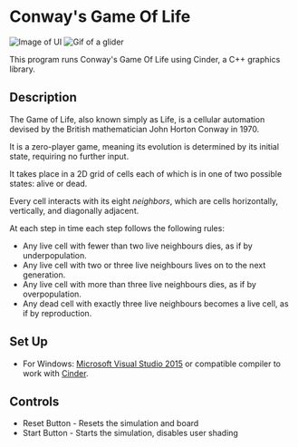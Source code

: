 # Conway's Game Of Life
![Image of UI](https://i.imgur.com/gmYfxC2.png)
![Gif of a glider](https://i.imgur.com/t1OJW8K.gif)

This program runs Conway's Game Of Life using Cinder, a C++ graphics library.

## Description

The Game of Life, also known simply as Life, is a cellular automation
devised by the British mathematician John Horton Conway in 1970.

It is a zero-player game, meaning its evolution is determined by its
initial state, requiring no further input.

It takes place in a 2D grid of cells each of which is in one of two possible
states: alive or dead.

Every cell interacts with its eight *neighbors*, which are cells horizontally,
vertically, and diagonally adjacent.

At each step in time each step follows the following rules:

* Any live cell with fewer than two live neighbours dies, as if by underpopulation.
* Any live cell with two or three live neighbours lives on to the next generation.
* Any live cell with more than three live neighbours dies, as if by overpopulation.
* Any dead cell with exactly three live neighbours becomes a live cell, as if by reproduction.

## Set Up
  - For Windows: [Microsoft Visual Studio 2015][visual-studio] or compatible compiler to work
with [Cinder][cinder].
    
    
[cinder]: https://libcinder.org/
[visual-studio]: https://docs.microsoft.com/en-us/visualstudio/releasenotes/vs2015-update3-vs

## Controls
 - Reset Button - Resets the simulation and board
 - Start Button - Starts the simulation, disables user shading
